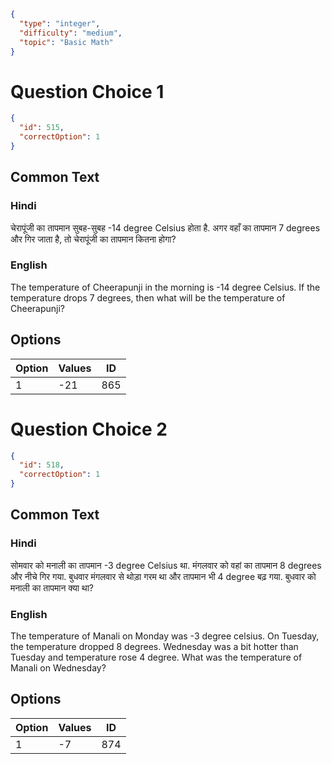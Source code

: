 ```json
{
  "type": "integer",
  "difficulty": "medium",
  "topic": "Basic Math"
}
```

# Question Choice 1
```json
{
  "id": 515,
  "correctOption": 1
}
```
## Common Text


### Hindi
चेरापूंजी का तापमान सुबह-सुबह -14 degree Celsius होता है. अगर वहाँ का तापमान 7 degrees और गिर जाता है, तो चेरापूंजी का तापमान कितना होगा?

### English
The temperature of Cheerapunji in the morning is -14 degree Celsius. If the temperature drops 7 degrees, then what will be the temperature of Cheerapunji?

## Options
| Option | Values                |ID     |
|:-------|:----------------------|:-----:|
| 1      | -21                   |865    |

# Question Choice 2
```json
{
  "id": 518,
  "correctOption": 1
}
```

## Common Text


### Hindi
सोमवार को मनाली का तापमान -3 degree Celsius था. मंगलवार को वहां का तापमान 8 degrees और नीचे गिर गया. बुधवार मंगलवार से थोड़ा गरम था और तापमान भी 4 degree बढ़ गया. बुधवार को मनाली का तापमान क्या था?

### English
The temperature of Manali on Monday was -3 degree celsius. On Tuesday, the temperature dropped 8 degrees. Wednesday was a bit hotter than Tuesday and temperature rose 4 degree. What was the temperature of Manali on Wednesday?

## Options
| Option | Values                |ID     |
|:-------|:----------------------|:-----:|
| 1      | -7                    |874    |
